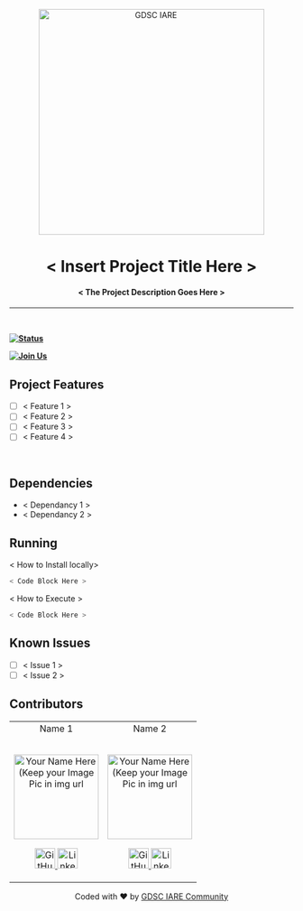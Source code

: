 <p align="center">
<a href="https://dscvit.com">
	<img width="400" src="https://user-images.githubusercontent.com/81429137/197771787-7a37fc03-4da8-44cf-afa6-b9435f92bdb1.png#gh-light-mode-only" alt="GDSC IARE"/>
</a>
	<h1 align="center"> < Insert Project Title Here > </h2>
	<h4 align="center"> < The Project Description Goes Here > <h4>
</p>

---
<br>
    

[![Status](https://img.shields.io/website?down_message=lightgrey&label=Project%20Status&style=for-the-badge&up_color=green&up_message=Online&url=https%3A%2F%2Fgdsc.community.dev%2Finstitute-of-aeronautical-engineering-hyderabad%2F)](https://github.com/gdsciare)

[![Join Us](https://img.shields.io/badge/Join%20Community-GDSC%20IARE-blue?style=for-the-badge)](https://gdsc.community.dev/institute-of-aeronautical-engineering-hyderabad/)

## Project Features
- [ ]  < Feature 1 >
- [ ]  < Feature 2 >
- [ ]  < Feature 3 >
- [ ]  < Feature 4 >

<br>

## Dependencies
 - < Dependancy 1 >
 - < Dependancy 2 >


## Running


< How to Install locally> 
```bash
< Code Block Here >
```

< How to Execute >
```bash
< Code Block Here >
```
  
## Known Issues
  - [ ]  < Issue 1 >
- [ ]  < Issue 2 >

## Contributors

<table>
	<tr align="center">
		<td>
		Name 1
      <br>
      <br>
		<p align="center">
			<img src = "https://cdn-icons-png.flaticon.com/512/5509/5509346.png" width="150" height="150" alt="Your Name Here (Keep your Image Pic in img url">
		</p>
			<p align="center">
				<a href = "https://github.com/person1">
					<img src = "http://www.iconninja.com/files/241/825/211/round-collaboration-social-github-code-circle-network-icon.svg" width="36" height = "36" alt="GitHub"/>
				</a>
				<a href = "https://www.linkedin.com/in/person1">
					<img src = "http://www.iconninja.com/files/863/607/751/network-linkedin-social-connection-circular-circle-media-icon.svg" width="36" height="36" alt="LinkedIn"/>
				</a>
			</p>
		</td>
    <td>
		Name 2
      <br>
      <br>
		<p align="center">
			<img src = "https://cdn-icons-png.flaticon.com/512/5509/5509346.png" width="150" height="150" alt="Your Name Here (Keep your Image Pic in img url">
		</p>
			<p align="center">
				<a href = "https://github.com/person1">
					<img src = "http://www.iconninja.com/files/241/825/211/round-collaboration-social-github-code-circle-network-icon.svg" width="36" height = "36" alt="GitHub"/>
				</a>
				<a href = "https://www.linkedin.com/in/person1">
					<img src = "http://www.iconninja.com/files/863/607/751/network-linkedin-social-connection-circular-circle-media-icon.svg" width="36" height="36" alt="LinkedIn"/>
				</a>
			</p>
		</td>
	</tr>
</table>

<p align="center">
	Coded with ❤ by <a href="https://gdsc.community.dev/institute-of-aeronautical-engineering-hyderabad/">GDSC IARE Community</a>
</p>
